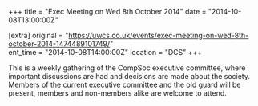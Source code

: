 +++
title = "Exec Meeting on Wed 8th October 2014"
date = "2014-10-08T13:00:00Z"

[extra]
original = "https://uwcs.co.uk/events/exec-meeting-on-wed-8th-october-2014-1474489101749/"    
ent_time = "2014-10-08T14:00:00Z"
location = "DCS"
+++

This is a weekly gathering of the CompSoc executive committee, where important discussions are had and decisions are made about the society. Members of the current executive committee and the old guard will be present, members and non-members alike are welcome to attend.


